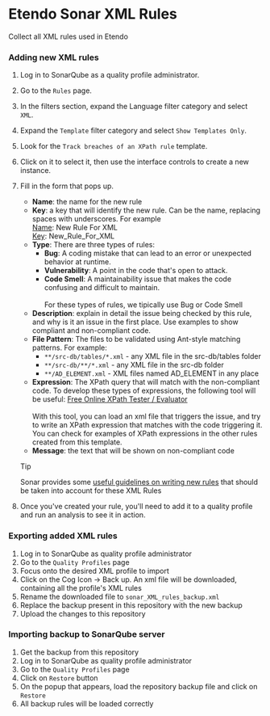 # Etendo Sonar XML Rules

Collect all XML rules used in Etendo

### Adding new XML rules

1. Log in to SonarQube as a quality profile administrator.
2. Go to the `Rules` page.
3. In the filters section, expand the Language filter category and select `XML`.
4. Expand the `Template` filter category and select `Show Templates Only`.
5. Look for the `Track breaches of an XPath rule` template.
6. Click on it to select it, then use the interface controls to create a new instance.
7. Fill in the form that pops up.
    * **Name**: the name for the new rule
    * **Key**: a key that will identify the new rule. Can be the name, replacing spaces with underscores. For example \
    <ins>Name</ins>: New Rule For XML \
    <ins>Key</ins>: New_Rule_For_XML
    * **Type**: There are three types of rules:
        * **Bug**: A coding mistake that can lead to an error or unexpected behavior at runtime.
        * **Vulnerability**: A point in the code that's open to attack.
        * **Code Smell**: A maintainability issue that makes the code confusing and difficult to maintain. \
        \
        For these types of rules, we tipically use Bug or Code Smell
    * **Description**: explain in detail the issue being checked by this rule, and why is it an issue in the first place. Use examples to show compliant and non-compliant code.
    * **File Pattern**: The files to be validated using Ant-style matching patterns. For example:
        * `**/src-db/tables/*.xml` - any XML file in the src-db/tables folder
        * `**/src-db/**/*.xml` - any XML file in the src-db folder
        * `**/AD_ELEMENT.xml` - XML files named AD_ELEMENT in any place
    * **Expression**: The XPath query that will match with the non-compliant code. To develop these types of expressions, the following tool will be useful: [Free Online XPath Tester / Evaluator](https://www.freeformatter.com/xpath-tester.html) \
    \
    With this tool, you can load an xml file that triggers the issue, and try to write an XPath expression that matches with the code triggering it. You can check for examples of XPath expressions in the other rules created from this template. 
    * **Message**: the text that will be shown on non-compliant code

    > [!TIP]
    > Sonar provides some [useful guidelines on writing new rules](https://docs.sonarsource.com/sonarqube/latest/extension-guide/adding-coding-rules/#guidelines-when-writing-rules-for-issues) that should be taken into account for these XML Rules
8. Once you've created your rule, you'll need to add it to a quality profile and run an analysis to see it in action.

### Exporting added XML rules

1. Log in to SonarQube as quality profile administrator
2. Go to the `Quality Profiles` page
3. Focus onto the desired XML profile to import
4. Click on the Cog Icon -> Back up. An xml file will be downloaded, containing all the profile's XML rules
5. Rename the downloaded file to `sonar_XML_rules_backup.xml`
6. Replace the backup present in this repository with the new backup
7. Upload the changes to this repository

### Importing backup to SonarQube server

1. Get the backup from this repository
2. Log in to SonarQube as quality profile administrator
3. Go to the `Quality Profiles` page
4. Click on `Restore` button
5. On the popup that appears, load the repository backup file and click on `Restore`
6. All backup rules will be loaded correctly